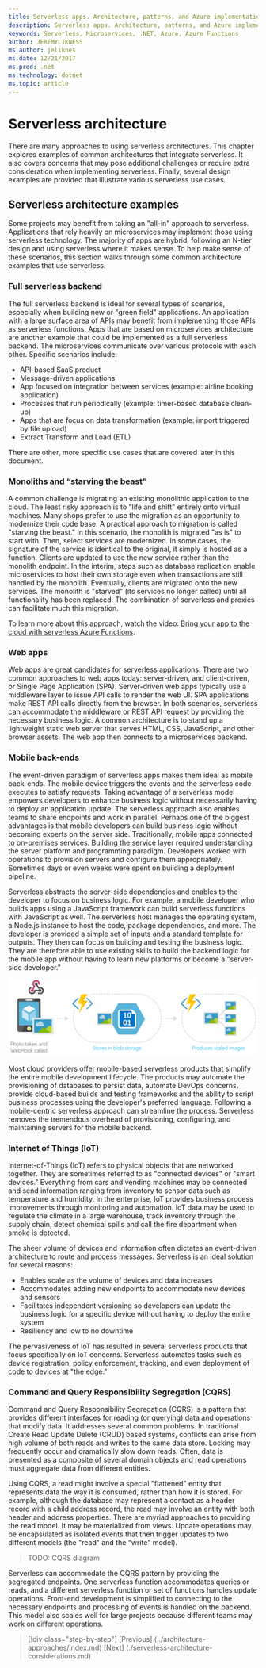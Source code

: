 ```yaml
---
title: Serverless apps. Architecture, patterns, and Azure implementation.
description: Serverless apps. Architecture, patterns, and Azure implementation. | Serverless architecture
keywords: Serverless, Microservices, .NET, Azure, Azure Functions
author: JEREMYLIKNESS
ms.author: jeliknes
ms.date: 12/21/2017
ms.prod: .net
ms.technology: dotnet
ms.topic: article
---
```

# Serverless architecture

There are many approaches to using serverless architectures. This chapter explores examples of common architectures that integrate serverless. It also covers concerns that may pose additional challenges or require extra consideration when implementing serverless. Finally, several design examples are provided that illustrate various serverless use cases.

## Serverless architecture examples

Some projects may benefit from taking an "all-in" approach to serverless. Applications that rely heavily on microservices may implement those using serverless technology. The majority of apps are hybrid, following an N-tier design and using serverless where it makes sense. To help make sense of these scenarios, this section walks through some common architecture examples that use serverless.

### Full serverless backend

The full serverless backend is ideal for several types of scenarios, especially when building new or "green field" applications. An application with a large surface area of APIs may benefit from implementing those APIs as serverless functions. Apps that are based on microservices architecture are another example that could be implemented as a full serverless backend. The microservices communicate over various protocols with each other. Specific scenarios include:

* API-based SaaS product
* Message-driven applications
* App focused on integration between services (example: airline booking application)
* Processes that run periodically (example: timer-based database clean-up)
* Apps that are focus on data transformation (example: import triggered by file upload)
* Extract Transform and Load (ETL)

There are other, more specific use cases that are covered later in this document.

### Monoliths and “starving the beast”

A common challenge is migrating an existing monolithic application to the cloud. The least risky approach is to "life and shift" entirely onto virtual machines. Many shops prefer to use the migration as an opportunity to modernize their code base. A practical approach to migration is called "starving the beast." In this scenario, the monolith is migrated "as is" to start with. Then, select services are modernized. In some cases, the signature of the service is identical to the original, it simply is hosted as a function. Clients are updated to use the new service rather than the monolith endpoint. In the interim, steps such as database replication enable microservices to host their own storage even when transactions are still handled by the monolith. Eventually, clients are migrated onto the new services. The monolith is "starved" (its services no longer called) until all functionality has been replaced. The combination of serverless and proxies can facilitate much this migration.

To learn more about this approach, watch the video: [Bring your app to the cloud with serverless Azure Functions](https://channel9.msdn.com/Events/Connect/2017/E102).

### Web apps

Web apps are great candidates for serverless applications. There are two common approaches to web apps today: server-driven, and client-driven, or Single Page Application (SPA). Server-driven web apps typically use a middleware layer to issue API calls to render the web UI. SPA applications make REST API calls directly from the browser. In both scenarios, serverless can accommodate the middleware or REST API request by providing the necessary business logic. A common architecture is to stand up a lightweight static web server that serves HTML, CSS, JavaScript, and other browser assets. The web app then connects to a microservices backend.

### Mobile back-ends

The event-driven paradigm of serverless apps makes them ideal as mobile back-ends. The mobile device triggers the events and the serverless code executes to satisfy requests. Taking advantage of a serverless model empowers developers to enhance business logic without necessarily having to deploy an application update. The serverless approach also enables teams to share endpoints and work in parallel. Perhaps one of the biggest advantages is that mobile developers can build business logic without becoming experts on the server side. Traditionally, mobile apps connected to on-premises services. Building the service layer required understanding the server platform and programming paradigm. Developers worked with operations to provision servers and configure them appropriately. Sometimes days or even weeks were spent on building a deployment pipeline.

Serverless abstracts the server-side dependencies and enables to the developer to focus on business logic. For example, a mobile developer who builds apps using a JavaScript framework can build serverless functions with JavaScript as well. The serverless host manages the operating system, a Node.js instance to host the code, package dependencies, and more. The developer is provided a simple set of inputs and a standard template for outputs. They then can focus on building and testing the business logic. They are therefore able to use existing skills to build the backend logic for the mobile app without having to learn new platforms or become a "server-side developer."

![Serverless mobile backend](./media/serverless-mobile-backend.png)

Most cloud providers offer mobile-based serverless products that simplify the entire mobile development lifecycle. The products may automate the provisioning of databases to persist data, automate DevOps concerns, provide cloud-based builds and testing frameworks and the ability to script business processes using the developer's preferred language. Following a mobile-centric serverless approach can streamline the process. Serverless removes the tremendous overhead of provisioning, configuring, and maintaining servers for the mobile backend.

### Internet of Things (IoT)

Internet-of-Things (IoT) refers to physical objects that are networked together. They are sometimes referred to as "connected devices" or "smart devices." Everything from cars and vending machines may be connected and send information ranging from inventory to sensor data such as temperature and humidity. In the enterprise, IoT provides business process improvements through monitoring and automation. IoT data may be used to regulate the climate in a large warehouse, track inventory through the supply chain, detect chemical spills and call the fire department when smoke is detected.

The sheer volume of devices and information often dictates an event-driven architecture to route and process messages. Serverless is an ideal solution for several reasons:

* Enables scale as the volume of devices and data increases
* Accommodates adding new endpoints to accommodate new devices and sensors
* Facilitates independent versioning so developers can update the business logic for a specific device without having to deploy the entire system
* Resiliency and low to no downtime

The pervasiveness of IoT has resulted in several serverless products that focus specifically on IoT concerns. Serverless automates tasks such as device registration, policy enforcement, tracking, and even deployment of code to devices at "the edge."

### Command and Query Responsibility Segregation (CQRS)

Command and Query Responsibility Segregation (CQRS) is a pattern that provides different interfaces for reading (or querying) data and operations that modify data. It addresses several common problems. In traditional Create Read Update Delete (CRUD) based systems, conflicts can arise from high volume of both reads and writes to the same data store. Locking may frequently occur and dramatically slow down reads. Often, data is presented as a composite of several domain objects and read operations must aggregate data from different entities.

Using CQRS, a read might involve a special "flattened" entity that represents data the way it is consumed, rather than how it is stored. For example, although the database may represent a contact as a header record with a child address record, the read may involve an entity with both header and address properties. There are myriad approaches to providing the read model. It may be materialized from views. Update operations may be encapsulated as isolated events that then trigger updates to two different models (the "read" and the "write" model).

> TODO: CQRS diagram

Serverless can accommodate the CQRS pattern by providing the segregated endpoints. One serverless function accommodates queries or reads, and a different serverless function or set of functions handles update operations. Front-end development is simplified to connecting to the necessary endpoints and processing of events is handled on the backend. This model also scales well for large projects because different teams may work on different operations.

>[!div class="step-by-step"]
[Previous] (../architecture-approaches/index.md)
[Next] (./serverless-architecture-considerations.md)
